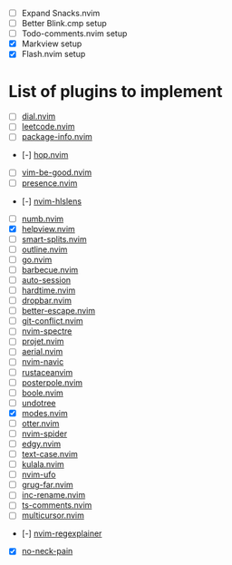- [ ] Expand Snacks.nvim
- [ ] Better Blink.cmp setup
- [ ] Todo-comments.nvim setup
- [x] Markview setup
- [x] Flash.nvim setup

# List of plugins to implement

- [ ] [dial.nvim](https://dotfyle.com/plugins/monaqa/dial.nvim)
- [ ] [leetcode.nvim](https://dotfyle.com/plugins/kawre/leetcode.nvihttps://dotfyle.com/plugins/kawre/leetcode.nvimm)
- [ ] [package-info.nvim](https://dotfyle.com/plugins/vuki656/package-info.nvim)
- [-] [hop.nvim](https://dotfyle.com/plugins/phaazon/hop.nvim)
- [ ] [vim-be-good.nvim](https://dotfyle.com/plugins/ThePrimeagen/vim-be-good)
- [ ] [presence.nvim](https://dotfyle.com/plugins/andweeb/presence.nvim)
- [-] [nvim-hlslens](https://dotfyle.com/plugins/kevinhwang91/nvim-hlslens)
- [ ] [numb.nvim](https://github.com/nacro90/numb.nvim)
- [x] [helpview.nvim](https://github.com/OXY2DEV/helpview.nvim)
- [ ] [smart-splits.nvim](https://dotfyle.com/plugins/mrjones2014/smart-splits.nvim)
- [ ] [outline.nvim](https://dotfyle.com/plugins/hedyhli/outline.nvim)
- [ ] [go.nvim](https://dotfyle.com/plugins/ray-x/go.nvim)
- [ ] [barbecue.nvim](https://dotfyle.com/plugins/utilyre/barbecue.nvim)
- [ ] [auto-session](https://dotfyle.com/plugins/rmagatti/auto-session)
- [ ] [hardtime.nvim](https://dotfyle.com/plugins/m4xshen/hardtime.nvim)
- [ ] [dropbar.nvim](https://dotfyle.com/plugins/Bekaboo/dropbar.nvim)
- [ ] [better-escape.nvim](https://dotfyle.com/plugins/max397574/better-escape.nvim)
- [ ] [git-conflict.nvim](https://dotfyle.com/plugins/akinsho/git-conflict.nvim)
- [ ] [nvim-spectre](https://dotfyle.com/plugins/nvim-pack/nvim-spectre)
- [ ] [projet.nvim](https://dotfyle.com/plugins/ahmedkhalf/project.nvim)
- [ ] [aerial.nvim](https://dotfyle.com/plugins/stevearc/aerial.nvim)
- [ ] [nvim-navic](https://dotfyle.com/plugins/SmiteshP/nvim-navic)
- [ ] [rustaceanvim](https://dotfyle.com/plugins/mrcjkb/rustaceanvim)
- [ ] [posterpole.nvim](https://dotfyle.com/plugins/ilof2/posterpole.nvim)
- [ ] [boole.nvim](https://dotfyle.com/plugins/nat-418/boole.nvim)
- [ ] [undotree](https://dotfyle.com/plugins/jiaoshijie/undotree)
- [X] [modes.nvim](https://github.com/mvllow/modes.nvim)
- [ ] [otter.nvim](https://github.com/jmbuhr/otter.nvim)
- [ ] [nvim-spider](https://dotfyle.com/plugins/chrisgrieser/nvim-spider)
- [ ] [edgy.nvim](https://dotfyle.com/plugins/folke/edgy.nvim)
- [ ] [text-case.nvim](https://github.com/johmsalas/text-case.nvim)
- [ ] [kulala.nvim](https://dotfyle.com/plugins/mistweaverco/kulala.nvim)
- [ ] [nvim-ufo](https://dotfyle.com/plugins/kevinhwang91/nvim-ufo)
- [ ] [grug-far.nvim](https://dotfyle.com/plugins/MagicDuck/grug-far.nvim)
- [ ] [inc-rename.nvim](https://dotfyle.com/plugins/smjonas/inc-rename.nvim)
- [ ] [ts-comments.nvim](https://github.com/folke/ts-comments.nvim)
- [ ] [multicursor.nvim](https://github.com/jake-stewart/multicursor.nvim)
- [-] [nvim-regexplainer](https://github.com/bennypowers/nvim-regexplainer)
- [X] [no-neck-pain](https://github.com/shortcuts/no-neck-pain.nvim)
